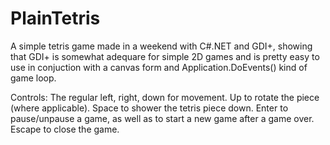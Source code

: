 # PlainTetris
A simple tetris game made in a weekend with C#.NET and GDI+, showing that GDI+ is somewhat adequare for simple 2D games and is pretty easy to use in conjuction with a canvas form and Application.DoEvents() kind of game loop.

Controls:
The regular left, right, down for movement.
Up to rotate the piece (where applicable).
Space to shower the tetris piece down.
Enter to pause/unpause a game, as well as to start a new game after a game over.
Escape to close the game.
